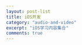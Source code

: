 ```yaml
---
layout: post-list
title: iOS开发
category: "audio-and-video"
excerpt: "iOS学习内容集合"
comments: true
---
```

